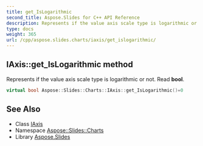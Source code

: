 ```yaml
---
title: get_IsLogarithmic
second_title: Aspose.Slides for C++ API Reference
description: Represents if the value axis scale type is logarithmic or not. Read bool.
type: docs
weight: 365
url: /cpp/aspose.slides.charts/iaxis/get_islogarithmic/
---
```

## IAxis::get_IsLogarithmic method


Represents if the value axis scale type is logarithmic or not. Read **bool**.

```cpp
virtual bool Aspose::Slides::Charts::IAxis::get_IsLogarithmic()=0
```

## See Also

* Class [IAxis](../)
* Namespace [Aspose::Slides::Charts](../../)
* Library [Aspose.Slides](../../../)
